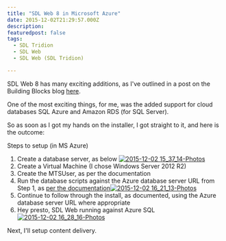 ```yaml
---
title: "SDL Web 8 in Microsoft Azure"
date: 2015-12-02T21:29:57.000Z
description: 
featuredpost: false
tags: 
  - SDL Tridion
  - SDL Web
  - SDL Web (SDL Tridion)

---
```


SDL Web 8 has many exciting additions, as I've outlined in a post on the Building Blocks blog [here](http://blog.building-blocks.com/what-is-sdl-web-8).

One of the most exciting things, for me, was the added support for cloud databases SQL Azure and Amazon RDS (for SQL Server).

So as soon as I got my hands on the installer, I got straight to it, and here is the outcome:

Steps to setup (in MS Azure)

1. Create a database server, as below [![2015-12-02 15_37_14-Photos](http://67.205.159.130/wp-content/uploads/2015/12/2015-12-02-15_37_14-Photos.png)](http://67.205.159.130/wp-content/uploads/2015/12/2015-12-02-15_37_14-Photos.png)
2. Create a Virtual Machine (I chose Windows Server 2012 R2)
3. Create the MTSUser, as per the documentation
4. Run the database scripts against the Azure database server URL from Step 1, as [per the documentation](http://docs.sdl.com/LiveContent/web/pub.xql?action=home&pub=SDL%20Web-v1&lang=en-US#docid=GUID-A1A8D2A1-7B2E-4FD0-8A81-908CAC1D133F&addHistory=true&query=&scope=&tid=&filename=GUID-A1A8D2A1-7B2E-4FD0-8A81-908CAC1D133F.xml&resource=&inner_id=&toc=false&eventType=lcContent.loadDocGUID-A1A8D2A1-7B2E-4FD0-8A81-908CAC1D133F)[![2015-12-02 16_21_13-Photos](http://67.205.159.130/wp-content/uploads/2015/12/2015-12-02-16_21_13-Photos.png)](http://67.205.159.130/wp-content/uploads/2015/12/2015-12-02-16_21_13-Photos.png)
5. Continue to follow through the install, as documented, using the Azure database server URL where appropriate
6. Hey presto, SDL Web running against Azure SQL[![2015-12-02 16_28_16-Photos](http://67.205.159.130/wp-content/uploads/2015/12/2015-12-02-16_28_16-Photos.png)](http://67.205.159.130/wp-content/uploads/2015/12/2015-12-02-16_28_16-Photos.png)

Next, I'll setup content delivery.
